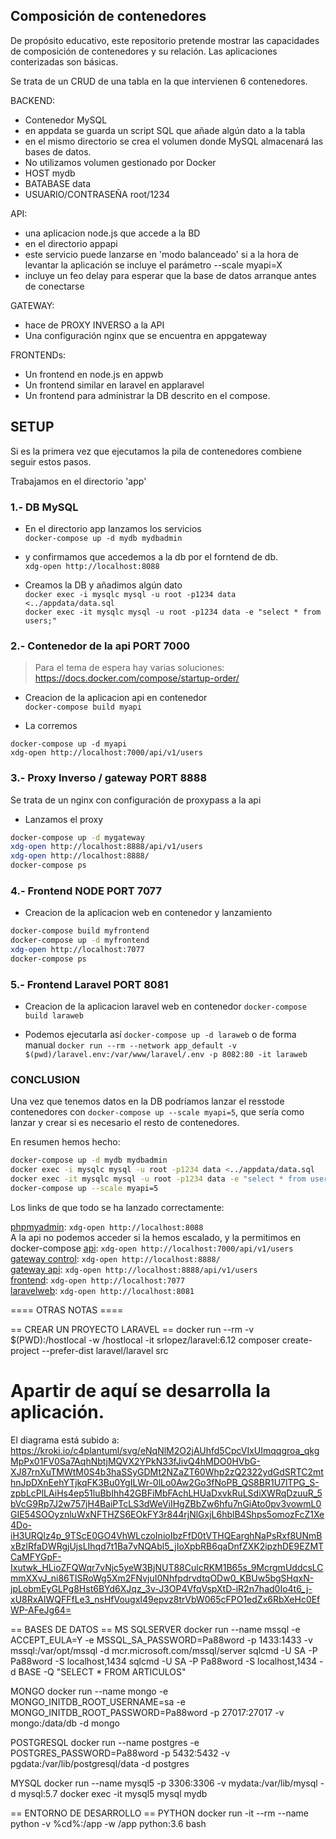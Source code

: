 ## Composición de contenedores

De propósito educativo, este repositorio pretende mostrar las capacidades de composición de contenedores y su relación. Las aplicaciones conterizadas son básicas.

Se trata de un CRUD de una tabla en la que intervienen 6 contenedores.

BACKEND:  
 - Contenedor MySQL
 - en appdata se guarda un script SQL que añade algún dato a la tabla
 - en el mismo directorio se crea el volumen donde MySQL almacenará las bases de datos. 
 - No utilizamos volumen gestionado por Docker 
 - HOST mydb
 - BATABASE data
 - USUARIO/CONTRASEÑA root/1234


API:
 - una aplicacion node.js que accede a la BD  
 - en el directorio appapi
 - este servicio puede lanzarse en 'modo balanceado'   si a la hora de levantar la aplicación se incluye el parámetro --scale myapi=X  
 - incluye un feo delay para esperar que la base de datos arranque antes de conectarse

GATEWAY:  
 - hace de PROXY INVERSO a la API
 - Una configuración nginx que se encuentra en appgateway
  
FRONTENDs:  
 - Un frontend en node.js en appwb
 - Un frontend similar en laravel en applaravel
 - Un frontend para administrar la DB descrito en el compose.

## SETUP 
Si es la primera vez que ejecutamos la pila de contenedores combiene seguir estos pasos.

Trabajamos en el directorio 'app' 


### 1.- DB MySQL

- En el directorio app lanzamos los servicios  
`docker-compose up -d mydb mydbadmin`  

- y confirmamos que accedemos a la db por el forntend de db.  
`xdg-open http://localhost:8088`   

- Creamos la DB y añadimos algún dato  
`docker exec -i mysqlc mysql -u root -p1234 data <../appdata/data.sql`  
`docker exec -it mysqlc mysql -u root -p1234 data -e "select * from users;"`

### 2.- Contenedor de la api PORT 7000

> Para el tema de espera hay varias soluciones: https://docs.docker.com/compose/startup-order/

- Creacion de la aplicacion api en contenedor  
`docker-compose build myapi`   

- La corremos
```
docker-compose up -d myapi
xdg-open http://localhost:7000/api/v1/users
```

### 3.- Proxy Inverso / gateway PORT 8888

Se trata de un nginx con configuración de proxypass a la api

- Lanzamos el proxy  
```sh
docker-compose up -d mygateway
xdg-open http://localhost:8888/api/v1/users
xdg-open http://localhost:8888/
docker-compose ps
```

### 4.- Frontend NODE PORT 7077

- Creacion de la aplicacion web en contenedor y lanzamiento

```bash
docker-compose build myfrontend
docker-compose up -d myfrontend
xdg-open http://localhost:7077
docker-compose ps
```

### 5.- Frontend Laravel PORT 8081

- Creacion de la aplicacion laravel web en contenedor
`docker-compose build laraweb`   

- Podemos ejecutarla así `docker-compose up -d laraweb` o de forma manual
`docker run --rm --network app_default -v $(pwd)/laravel.env:/var/www/laravel/.env -p 8082:80 -it laraweb`


### CONCLUSION

Una vez que tenemos datos en la DB podríamos lanzar el resstode contenedores con `docker-compose up --scale myapi=5`, que sería como lanzar y crear si es necesario el resto de contenedores.


En resumen hemos hecho:

```sh
docker-compose up -d mydb mydbadmin
docker exec -i mysqlc mysql -u root -p1234 data <../appdata/data.sql
docker exec -it mysqlc mysql -u root -p1234 data -e "select * from users;"
docker-compose up --scale myapi=5
```

Los links de que todo se ha lanzado correctamente:

[phpmyadmin](http://localhost:8088): `xdg-open http://localhost:8088`   
A la api no podemos acceder si la hemos escalado, y la permitimos en docker-compose
[api](http://localhost:7000/api/v1/users): `xdg-open http://localhost:7000/api/v1/users`  
[gateway control](http://localhost:8888/): `xdg-open http://localhost:8888/`  
[gateway api](http://localhost:8888/api/v1/users): `xdg-open http://localhost:8888/api/v1/users`  
[frontend](http://localhost:7077): `xdg-open http://localhost:7077`  
[laravelweb](http://localhost:8081): `xdg-open http://localhost:8081`  



==== OTRAS NOTAS ====
 



== CREAR UN PROYECTO LARAVEL ==
docker run --rm -v $(PWD):/hostlocal -w /hostlocal -it srlopez/laravel:6.12 composer create-project --prefer-dist laravel/laravel src
# Apartir de aquí se desarrolla la aplicación.



El diagrama está subido a:
https://kroki.io/c4plantuml/svg/eNqNlM2O2jAUhfd5CpcVIxUImqqgroa_qkgMpPx01FV0Sa7AqhNbtjMQVX2YPkN33fJivQ4hMDO0HVbG-XJ87rnXuTMWtM0S4b3haSSyGDMt2NZaZT60Whp2zQ2322ydGdSRTC2mthnJpDXnEehYTjkqFK3Bu0YgILWr-0lLo0Aw2Go3fNoPB_QS8BR1U7lTPG_S-zpbLcPlLAiHs4ep51luBbIhh42GBFiMbFAchLHUaDxvkRuLSdiXWRqDzuuR_5bVcG9Rp7J2w757jH4BaiPTcLS3dWeViIHgZBbZw6hfu7nGiAto0pv3vowmL0GIE54SOOyznluWxNFTHZS6EOkFY3r844rjNlGxjL6hblB4Shps5omozFcZ1Xe4Do-iH3URQlz4p_9TScE0GO4VhWLczoInioIbzFfD0tVTHQEarghNaPsRxf8UNmBxBzlRfaDWRgjUjsLIhqd7t1Ba7vNQAbl5_jIoXpbRB6qaDnfZXK2ipzhDE9EZMTCaMFYGpF-Ixutwk_HLioZFQWqr7vNjc5yeW3BjNUT88CulcRKM1B65s_9McrgmUddcsLCmmXXvJ_ni86TISRoWg5Xm2FNvjuI0NhfpdrvdtqODw0_KBUw5bgSHqxN-jpLobmEyGLPg8Hst6BYd6XJqz_3v-J3OP4VfqVspXtD-iR2n7had0Io4t6_j-xU8RxAlWQFFfLe3_nsHfVougxI49epvz8trVbW065cFPO1edZx6RbXeHc0EfWP-AFeJg64=


== BASES DE DATOS ==
MS SQLSERVER
docker run --name mssql -e ACCEPT_EULA=Y -e MSSQL_SA_PASSWORD=Pa88word -p 1433:1433 -v mssql:/var/opt/mssql -d mcr.microsoft.com/mssql/server
sqlcmd -U SA -P Pa88word -S localhost,1434
sqlcmd -U SA -P Pa88word -S localhost,1434 -d BASE -Q "SELECT * FROM ARTICULOS"

MONGO
docker run --name mongo -e MONGO_INITDB_ROOT_USERNAME=sa -e MONGO_INITDB_ROOT_PASSWORD=Pa88word -p 27017:27017  -v mongo:/data/db -d mongo

POSTGRESQL
docker run --name postgres -e POSTGRES_PASSWORD=Pa88word -p 5432:5432  -v pgdata:/var/lib/postgresql/data -d postgres

MYSQL
docker run --name mysql5 -p 3306:3306 -v mydata:/var/lib/mysql -d mysql:5.7
docker exec -it mysql5 mysql mydb

== ENTORNO DE DESARROLLO ==
PYTHON
docker run -it --rm --name python -v %cd%:/app -w /app python:3.6 bash